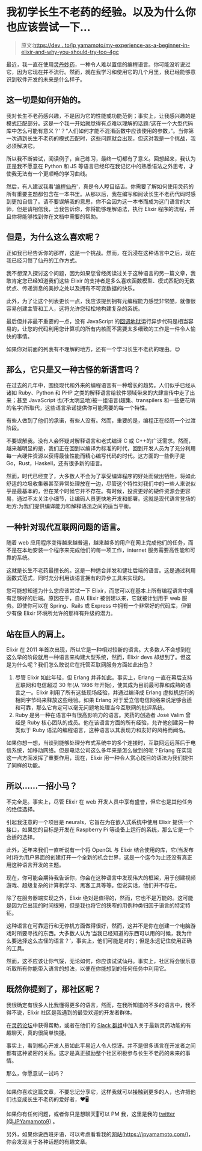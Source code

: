 # 我初学长生不老药的经验。以及为什么你也应该尝试一下…

> 原文:[https://dev . to/jp yamamoto/my-experience-as-a-beginner-in-elixir-and-why-you-should-try-too-4gc](https://dev.to/jpyamamoto/my-experience-as-a-beginner-in-elixir-and-why-you-should-try-it-too-4gc)

最近，我一直在使用[灵丹妙药](http://elixir-lang.org/)，一种令人难以置信的编程语言。你可能没听说过它，因为它现在并不流行。然而，就在我学习和使用它的几个月里，我已经能够意识到软件开发的未来是什么样子。

## 这一切是如何开始的。

我对长生不老药感兴趣，不是因为它的性能或功能范例；事实上，让我感兴趣的是模式匹配部分。这是一个我一开始就觉得有点难以理解的话题:‘这在一个大型代码库中怎么可能有意义？’？“人们如何才能不混淆函数中应该使用的参数，”。当你第一次遇到长生不老药的模式匹配时，这些问题就会出现，但这对我是一个挑战，我必须解决它。

所以我不断尝试，阅读例子，自己练习，最终一切都有了意义。回想起来，我认为正是我不愿意在 Python 和 JS 等语言已经印在我记忆中的熟悉语法之外思考，才使我无法有一个更顺畅的学习曲线。

然后，有人建议我看'[编程仙丹](https://pragprog.com/book/elixir16/programming-elixir-1-6)'，真是令人瞠目结舌。你需要了解如何使用灵药的所有重要主题都包含在一本书里。从那以后，我在编写和阅读长生不老药代码时感到更加自信了。请不要误解我的意思，你不会因为这一本书而成为这门语言的大师，但是请相信我，当我告诉你，你将能够理解语法，执行 Elixir 程序的流程，并且你将能够找到你在文档中需要的帮助。

## 但是，为什么这么喜欢呢？

正如我已经告诉你的那样，这是一个挑战。然而，在沉浸在这种语言中之后，现在我已经习惯了仙丹的工作方式。

我不想深入探讨这个问题，因为如果您曾经阅读过关于这种语言的另一篇文章，我敢肯定您已经知道我们这些 Elixir 的支持者是多么喜欢函数模型、模式匹配的无数优点、传递消息的美妙之处以及拥有不可变数据的快乐。

此外，为了让这个列表更长一点，我应该提到拥有元编程能力感觉非常酷，就像很容易创建主管和工人，这将允许您轻松地构建复杂的系统。

最后但并非最不重要的一点，没有 JavaScript 的[回调地狱](http://callbackhell.com/)运行异步代码是相当容易的，让您的代码利用您计算机的所有内核而不需要太多细致的工作是一件令人愉快的事情。

如果你对前面的列表有不理解的地方，还有一个学习长生不老药的理由。😉

## 那么，它只是又一种古怪的新语言吗？

在过去的几年中，围绕现代和外来的编程语言有一种增长的趋势。人们似乎已经从诸如 Ruby、Python 和 PHP 之类的解释语言给软件领域带来的大肆宣传中走了出来；甚至 JavaScript 也(不太明显地)被一组语言(超集、transpilers 和一些更花哨的名字)所取代，这些语言承诺提供你可能需要的每一个特性。

有些人做到了他们的承诺，有些人没有。然而，重要的是，编程正在经历一个过渡阶段。

不要误解我。没有人会怀疑对解释语言和老式编译 C 或 C++的广泛需求。然而，越来越明显的是，我们正在回到以编译为标准的时代，回到开发人员为了充分利用每一点硬件资源以获得最佳性能而精心编写代码的时代。这方面的一些例子是 Go，Rust，Haskell，还有很多新的语言。

然而，时代已经变了，大多数人不会为了享受编译程序的好处而做出牺牲，将如此舒适的垃圾收集器甚至异常处理放在一边，尽管这个特性对我们中的一些人来说似乎是最基本的，但在某个时候它并不存在。有时候，投资更好的硬件资源会更容易，通过不太关注小细节，让编码人员更快地开发和部署。这就是现代语言登场的地方:为我们提供编译能力和解释语法之间的适当平衡。

## 一种针对现代互联网问题的语言。

随着 web 应用程序变得越来越普遍，越来越多的用户在网上完成他们的任务，而不是在本地安装一个程序来完成他们的每一项工作，internet 服务需要高性能和可靠的系统。

这就是长生不老药最擅长的。这是一种适合并发和健壮后端的语言。这是通过利用函数式范式，同时充分利用该语言拥有的异步工具来实现的。

您可能想知道为什么您应该尝试一下 Elixir，而您可以在基本上所有编程语言中拥有足够好的后端。原因在于，自从 Elixir 被创建以来，它就被计划用于 web 服务。即使你可以在 Spring、Rails 或 Express 中拥有一个非常好的代码库，但很少有像 Elixir 环境所允许的那样有升级的潜力。

## 站在巨人的肩上。

Elixir 在 2011 年首次出现，所以它是一种相对较新的语言。大多数人不会想到在这么早的阶段就用一种语言来构建大型系统，然而，Elixir devs 却想到了。但这是为什么呢？我们怎么敢说它在托管互联网服务方面如此出色？

1.  尽管 Elixir 如此年轻，但 Erlang 并非如此。事实上，Erlang 一直在幕后支持互联网和电信超过 30 年(从 1986 年开始)，使其成为目前最可靠和成熟的语言之一。Elixir 利用了所有这些现场经验，并通过编译成 Erlang 虚拟机运行的相同字节码来释放这些经验。如果 Erlang 对于爱立信电信网络来说足够合适和可靠，那么它肯定可以毫无问题地处理当今互联网的批评系统。
2.  Ruby 是另一种在语言中有很高影响力的语言。灵药的创造者 José Valim 曾经是 Ruby 核心团队的成员。他在该语言方面的所有经验，允许他创建另一种类似于 Ruby 语法的编程语言，这种语言以其表现力和友好的风格而闻名。

如果你想一想，当谈到能够处理分布式系统中的多个连接时，互联网远远落后于电信系统，如移动网络。但是电话公司这么多年来是怎么做到的呢？Erlang 在实现这一点方面发挥了重要作用，现在，Elixir 用一种令人赏心悦目的语法为我们提供了同样的功能。

## 所以……一招小马？

不完全是。事实上，尽管 Elixir 在 web 开发人员中享有盛誉，但它也是其他任务的绝佳选择。

引起我注意的一个项目是 neurals，它旨在为在嵌入式系统中使用 Elixir 提供一个接口，如果您的目标是开发在 Raspberry Pi 等设备上运行的系统，那么它是一个合适的选择。

此外，近年来我们一直听说有一个将 OpenGL 与 Elixir 结合使用的库，它(当发布时)将为用户界面的创建打开一个全新的机会世界，这是一个迄今为止还没有真正用这种语言开发的主题。

现在，你可能会期待我告诉你，你会在这种语言中发现伟大的框架，用于创建视频游戏、超级复杂的计算机学习、黑客工具等等。但说实话，他们并不存在。

除了在服务器端实现之外，Elixir 绝对是值得的，然而，它也不是万能的。这可能是因为它出现的时间很短，但是我也将它的狭窄的用例种类归因于语言的特定特征。

这种语言在可靠运行和无停机方面做得很好，然而，这并不是你在创建一个电脑游戏时所要寻找的东西。大多数人认为‘当我已经知道的东西可以用的时候，我为什么要选择这么古怪的语言？’，事实上，他们可能是对的；但是永远记住使用正确的工具。

然而，这不应该让你气馁，无论如何，你应该试试仙丹。事实上，社区将会很乐意听取所有你能带入语言的想法，以便在你能想到的任何任务中利用它。

## 既然你提到了，那社区呢？

我很确定有很多人比我懂得更多的语言，然而，在我所知道的不多的语言中，我不得不说，Elixir 社区是我遇到的最受欢迎的开发者群体。

在[灵药论坛](https://elixirforum.com/)中获得帮助，或者在他们的 [Slack 群组](https://elixir-slackin.herokuapp.com/)中加入关于最新灵药功能的有趣聊天，真的很简单快捷。

事实上，看到核心开发人员如此平易近人令人惊讶。并不是很多语言在开发者之间都有这种紧密的关系。这才是真正鼓励整个社区积极参与长生不老药的未来的事情。

那么，你愿意试一试吗？

* * *

如果你喜欢这篇文章，不要忘记分享它，这样我就可以接触到更多的人，也许把他们也变成长生不老药的爱好者，❤️🖥️

如果你有任何问题，或者你只是想聊天💬可以 PM 我，这里是我的 [twitter (@JPYamamoto9)](https://twitter.com/JPYamamoto9) 。

另外，如果你说西班牙语，可以考虑看看我的[网站(https://jpyamamoto.com/)](https://jpyamamoto.com/)，你会发现关于各种话题的有趣文章。